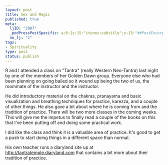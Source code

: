 ```yaml
--- 
layout: post
title: Sex and Magic
published: true
meta: 
  ljID: "2907"
  _podPressPostSpecific: a:6:{s:15:"itunes:subtitle";s:15:"##PostExcerpt##";s:14:"itunes:summary";s:15:"##PostExcerpt##";s:15:"itunes:keywords";s:17:"##WordPressCats##";s:13:"itunes:author";s:10:"##Global##";s:15:"itunes:explicit";s:7:"Default";s:12:"itunes:block";s:7:"Default";}
  no_lj: "1"
tags: 
- Spirituality
type: post
status: publish
---
```

R and I attended a class on "Tantra" (really Western Neo-Tantra) last night by one of the members of her Golden Dawn group. Everyone else who had been planning on going bailed so it wound up being the two of us, the roommate of the instructor and the instructor.

He did introductory material on the chakras, pranayama and basic visualization and breathing techniques for practice, karezza, and a couple of other things. He also gave a bit about where he is coming from and the tradition of practice. There will be two more classes in the coming weeks. This will give me the impetus to finally read a couple of the books on this that I've been putting off and doing some practical work.

I did like the class and think it is a valuable area of practice. It's good to get a push to start doing things in a different space than normal.

His own teacher runs a diaryland site up at <a href="http://tantratemple.diaryland.com">http://tantratemple.diaryland.com</a> that contains a bit more about their tradition of practice.
